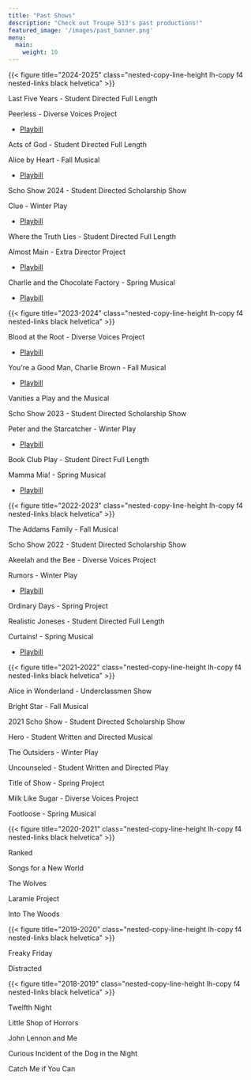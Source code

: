 ```yaml
---
title: "Past Shows"
description: "Check out Troupe 513's past productions!"
featured_image: '/images/past_banner.png'
menu:
  main:
    weight: 10
---
```

{{< figure title="2024-2025" class="nested-copy-line-height lh-copy f4 nested-links black helvetica" >}}

Last Five Years - Student Directed Full Length

Peerless - Diverse Voices Project
 - [Playbill](https://drive.google.com/file/d/1Yhj1lNmeeF_a7oRgy9KoOZWs4ponAqLb/view?usp=sharing)

Acts of God - Student Directed Full Length

Alice by Heart - Fall Musical
 - [Playbill](https://drive.google.com/file/d/1_Mt9W7PJUlewQkIHc0sppoWcBiNozfVH/view?usp=sharing)

Scho Show 2024 - Student Directed Scholarship Show

Clue - Winter Play
 - [Playbill](https://drive.google.com/file/d/1eDnziSLlf2DMb5OpuW0BvosVsw85e6Og/view?usp=sharing)

Where the Truth Lies - Student Directed Full Length

Almost Main - Extra Director Project
 - [Playbill](https://drive.google.com/file/d/1fKln_BpoQgbTNems9RujuycnqDH9dtg_/view?usp=sharing)

Charlie and the Chocolate Factory - Spring Musical
 - [Playbill](https://drive.google.com/file/d/1-iHx04yEOtZ6Z4v2PFj9WsTERPQKADQ8/view?usp=sharing) 

{{< figure title="2023-2024" class="nested-copy-line-height lh-copy f4 nested-links black helvetica" >}}

Blood at the Root - Diverse Voices Project
 - [Playbill](https://drive.google.com/file/d/1FmK3Msf66vh4tArVc2C5dXaPqOsaFutr/view?usp=sharing)

You're a Good Man, Charlie Brown - Fall Musical
 - [Playbill](https://drive.google.com/file/d/1qyUF6P_8uLOdjY4flTNaP9bO76wDBQe2/view?usp=sharing)

Vanities a Play and the Musical

Scho Show 2023 - Student Directed Scholarship Show

Peter and the Starcatcher - Winter Play
 - [Playbill](https://drive.google.com/file/d/1_7yhOxa5Xg7SWGuJ4h-neM8OT9zWfxOl/view?usp=sharing)

Book Club Play - Student Direct Full Length

Mamma Mia! - Spring Musical
 - [Playbill](https://drive.google.com/file/d/1zhUmlK9iZNIuS0QNWAGGHX6Dn6R1wB1u/view?usp=sharing)

{{< figure title="2022-2023" class="nested-copy-line-height lh-copy f4 nested-links black helvetica" >}}

The Addams Family - Fall Musical

Scho Show 2022 - Student Directed Scholarship Show

Akeelah and the Bee - Diverse Voices Project

Rumors - Winter Play
 - [Playbill](https://drive.google.com/file/d/1Av_4rDr-5TLyPJXxSM6uK5hWyiSPuEam/view?usp=sharing)

Ordinary Days - Spring Project

Realistic Joneses - Student Directed Full Length

Curtains! - Spring Musical
 - [Playbill](https://drive.google.com/file/d/1baURp0Fy0Mn3EVt-F6DMjli7OymZFKTZ/view?usp=sharing)

{{< figure title="2021-2022" class="nested-copy-line-height lh-copy f4 nested-links black helvetica" >}}

Alice in Wonderland - Underclassmen Show

Bright Star - Fall Musical

2021 Scho Show - Student Directed Scholarship Show

Hero - Student Written and Directed Musical

The Outsiders - Winter Play

Uncounseled - Student Written and Directed Play

Title of Show - Spring Project

Milk Like Sugar - Diverse Voices Project

Footloose - Spring Musical

{{< figure title="2020-2021" class="nested-copy-line-height lh-copy f4 nested-links black helvetica" >}}

Ranked

Songs for a New World

The Wolves

Laramie Project

Into The Woods

{{< figure title="2019-2020" class="nested-copy-line-height lh-copy f4 nested-links black helvetica" >}}

Freaky Friday

Distracted

{{< figure title="2018-2019" class="nested-copy-line-height lh-copy f4 nested-links black helvetica" >}}

Twelfth Night

Little Shop of Horrors

John Lennon and Me

Curious Incident of the Dog in the Night

Catch Me if You Can